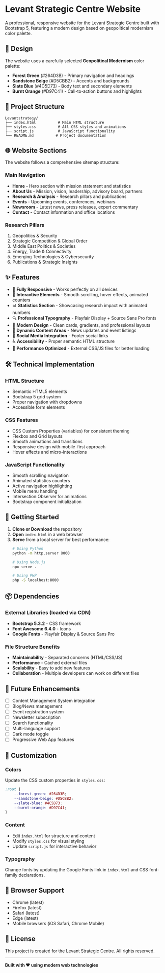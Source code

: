 # Levant Strategic Centre Website

A professional, responsive website for the Levant Strategic Centre built with Bootstrap 5, featuring a modern design based on geopolitical modernism color palette.

## 🎨 Design

The website uses a carefully selected **Geopolitical Modernism** color palette:
- **Forest Green** (#264D3B) - Primary navigation and headings
- **Sandstone Beige** (#D5CBB2) - Accents and backgrounds
- **Slate Blue** (#4C5D73) - Body text and secondary elements
- **Burnt Orange** (#D97C41) - Call-to-action buttons and highlights

## 📁 Project Structure

```
Levantstrategy/
├── index.html          # Main HTML structure
├── styles.css          # All CSS styles and animations
├── script.js           # JavaScript functionality
└── README.md          # Project documentation
```

## 🌐 Website Sections

The website follows a comprehensive sitemap structure:

### Main Navigation
- **Home** - Hero section with mission statement and statistics
- **About Us** - Mission, vision, leadership, advisory board, partners
- **Research & Analysis** - Research pillars and publications
- **Events** - Upcoming events, conferences, webinars
- **Newsroom** - Latest news, press releases, expert commentary
- **Contact** - Contact information and office locations

### Research Pillars
1. Geopolitics & Security
2. Strategic Competition & Global Order
3. Middle East Politics & Societies
4. Energy, Trade & Connectivity
5. Emerging Technologies & Cybersecurity
6. Publications & Strategic Insights

## ✨ Features

- 📱 **Fully Responsive** - Works perfectly on all devices
- 🎯 **Interactive Elements** - Smooth scrolling, hover effects, animated counters
- 📊 **Statistics Section** - Showcasing research impact with animated numbers
- 🔍 **Professional Typography** - Playfair Display + Source Sans Pro fonts
- 🎨 **Modern Design** - Clean cards, gradients, and professional layouts
- 📰 **Dynamic Content Areas** - News updates and event listings
- 🔗 **Social Media Integration** - Footer social links
- ♿ **Accessibility** - Proper semantic HTML structure
- 🚀 **Performance Optimized** - External CSS/JS files for better loading

## 🛠️ Technical Implementation

### HTML Structure
- Semantic HTML5 elements
- Bootstrap 5 grid system
- Proper navigation with dropdowns
- Accessible form elements

### CSS Features
- CSS Custom Properties (variables) for consistent theming
- Flexbox and Grid layouts
- Smooth animations and transitions
- Responsive design with mobile-first approach
- Hover effects and micro-interactions

### JavaScript Functionality
- Smooth scrolling navigation
- Animated statistics counters
- Active navigation highlighting
- Mobile menu handling
- Intersection Observer for animations
- Bootstrap component initialization

## 🚀 Getting Started

1. **Clone or Download** the repository
2. **Open** `index.html` in a web browser
3. **Serve** from a local server for best performance:
   ```bash
   # Using Python
   python -m http.server 8000
   
   # Using Node.js
   npx serve .
   
   # Using PHP
   php -S localhost:8000
   ```

## 📦 Dependencies

### External Libraries (loaded via CDN)
- **Bootstrap 5.3.2** - CSS framework
- **Font Awesome 6.4.0** - Icons
- **Google Fonts** - Playfair Display & Source Sans Pro

### File Structure Benefits
- **Maintainability** - Separated concerns (HTML/CSS/JS)
- **Performance** - Cached external files
- **Scalability** - Easy to add new features
- **Collaboration** - Multiple developers can work on different files

## 🎯 Future Enhancements

- [ ] Content Management System integration
- [ ] Blog/News management
- [ ] Event registration system
- [ ] Newsletter subscription
- [ ] Search functionality
- [ ] Multi-language support
- [ ] Dark mode toggle
- [ ] Progressive Web App features

## 🔧 Customization

### Colors
Update the CSS custom properties in `styles.css`:
```css
:root {
    --forest-green: #264D3B;
    --sandstone-beige: #D5CBB2;
    --slate-blue: #4C5D73;
    --burnt-orange: #D97C41;
}
```

### Content
- Edit `index.html` for structure and content
- Modify `styles.css` for visual styling
- Update `script.js` for interactive behavior

### Typography
Change fonts by updating the Google Fonts link in `index.html` and CSS font-family declarations.

## 📱 Browser Support

- Chrome (latest)
- Firefox (latest)
- Safari (latest)
- Edge (latest)
- Mobile browsers (iOS Safari, Chrome Mobile)

## 📄 License

This project is created for the Levant Strategic Centre. All rights reserved.

---

**Built with ❤️ using modern web technologies**